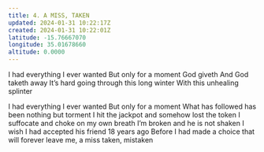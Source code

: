 ```yaml
---
title: 4. A MISS, TAKEN
updated: 2024-01-31 10:22:17Z
created: 2024-01-31 10:22:01Z
latitude: -15.76667070
longitude: 35.01678660
altitude: 0.0000
---
```


I had everything I ever wanted
But only for a moment
God giveth
And God taketh away
It’s hard going through this long winter
With this unhealing splinter

I had everything I ever wanted
But only for a moment
What has followed has been nothing but torment
I hit the jackpot and somehow lost the token
I suffocate and choke on my own breath
I’m broken and he is not shaken
I wish I had accepted his friend 18 years ago
Before I had made a choice that will forever leave me, a miss taken, mistaken
